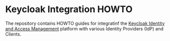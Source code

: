 # Keycloak Integration HOWTO

The repository contains HOWTO guides for integratinf the [Keycloak Identity and Access Management](https://keycloak.org) platform with various Identity Providers (IdP) and Clients.
